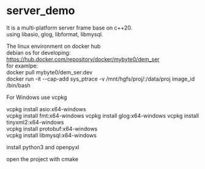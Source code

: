 # server_demo  
  
It is a multi-platform server frame base on c++20.  
using libasio, glog, libformat, libmysql.  
 
  
The linux environment on docker hub  
debian os for developing:  
https://hub.docker.com/repository/docker/mybyte0/dem_ser  
for examlpe:  
docker pull mybyte0/dem_ser:dev  
docker run -it --cap-add sys_ptrace -v /mnt/hgfs/proj/:/data/proj image_id /bin/bash  
  
For Windows use vcpkg  
  
vcpkg install asio:x64-windows   
vcpkg install fmt:x64-windows
vcpkg install glog:x64-windows
vcpkg install tinyxml2:x64-windows  
vcpkg install protobuf:x64-windows  
vcpkg install libmysql:x64-windows  
  
install python3 and openpyxl  
  
open the project with cmake  
